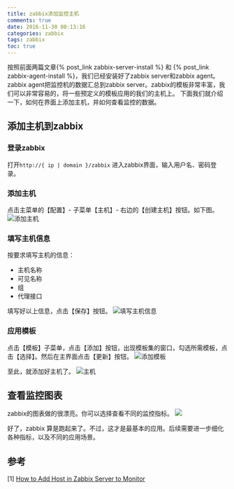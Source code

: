 ```yaml
---
title: zabbix添加监控主机
comments: true
date: 2016-11-30 00:13:16
categories: zabbix
tags: zabbix
toc: true
---
```

按照前面两篇文章{% post_link zabbix-server-install %} 和 {% post_link zabbix-agent-install %}，我们已经安装好了zabbix server和zabbix agent。zabbix agent把监控机的数据汇总到zabbix server。zabbix的模板非常丰富，我们可以非常容易的，将一些预定义的模板应用的我们的主机上。
下面我们就介绍一下，如何在界面上添加主机，并如何查看监控的数据。

## 添加主机到zabbix
### 登录zabbix
打开<code>http://{ ip | domain }/zabbix</code> 进入zabbix界面，输入用户名、密码登录。

### 添加主机
点击主菜单的【配置】- 子菜单【主机】- 右边的【创建主机】按钮。如下图。
![添加主机](http://obv0ef5sf.bkt.clouddn.com/zabbix-add-host)

### 填写主机信息
按要求填写主机的信息：
- 主机名称
- 可见名称
- 组
- 代理接口

填写好以上信息，点击【保存】按钮。
![填写主机信息](http://obv0ef5sf.bkt.clouddn.com/zabbix-host-config)

### 应用模板
点击【模板】子菜单，点击【添加】按钮，出现模板集的窗口，勾选所需模板，点击【选择】。然后在主界面点击【更新】按钮。
![添加模板](http://obv0ef5sf.bkt.clouddn.com/zabbix-template)

至此，就添加好主机了。
![主机](http://obv0ef5sf.bkt.clouddn.com/zabbix-hosts)

## 查看监控图表
zabbix的图表做的很漂亮。你可以选择查看不同的监控指标。
![](http://obv0ef5sf.bkt.clouddn.com/zabbix-graph)

好了，zabbix 算是跑起来了。不过，这才是最基本的应用。后续需要进一步细化各种指标，以及不同的应用场景。

## 参考
[1] [How to Add Host in Zabbix Server to Monitor](http://tecadmin.net/add-host-zabbix-server-monitor/)
